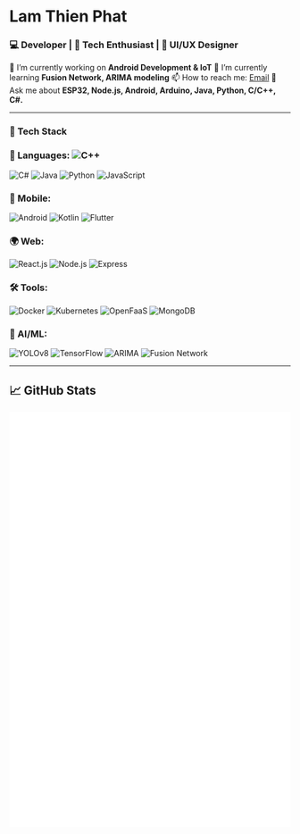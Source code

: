 <!--
**NeikoYekindar/NeikoYekindar** is a ✨ _special_ ✨ repository because its `README.md` (this file) appears on your GitHub profile.

Here are some ideas to get you started:

- 🔭 I’m currently working on ...
- 🌱 I’m currently learning ...
- 👯 I’m looking to collaborate on ...
- 🤔 I’m looking for help with ...
- 💬 Ask me about ...
- 📫 How to reach me: ...
- 😄 Pronouns: ...
- ⚡ Fun fact: ...
-->
# Lam Thien Phat
### 💻 Developer | 🚀 Tech Enthusiast | 🎨 UI/UX Designer

🔭 I’m currently working on **Android Development & IoT**
🌱 I’m currently learning **Fusion Network, ARIMA modeling**
📫 How to reach me: [Email](mailto:lamthienphat0810@gmail.com)
💬 Ask me about **ESP32, Node.js, Android, Arduino, Java, Python, C/C++, C#.**

---
### 🚀 Tech Stack
### 🔹 Languages: ![C++](https://img.shields.io/badge/C++-00599C?style=flat-square&logo=c%2B%2B&logoColor=white)
![C#](https://img.shields.io/badge/C%23-239120?style=flat-square&logo=c-sharp&logoColor=white)
![Java](https://img.shields.io/badge/Java-007396?style=flat-square&logo=java&logoColor=white)
![Python](https://img.shields.io/badge/Python-3776AB?style=flat-square&logo=python&logoColor=white)
![JavaScript](https://img.shields.io/badge/JavaScript-F7DF1E?style=flat-square&logo=javascript&logoColor=black)

### 📱 Mobile:
![Android](https://img.shields.io/badge/Android-3DDC84?style=flat-square&logo=android&logoColor=white)
![Kotlin](https://img.shields.io/badge/Kotlin-0095D5?style=flat-square&logo=kotlin&logoColor=white)
![Flutter](https://img.shields.io/badge/Flutter-02569B?style=flat-square&logo=flutter&logoColor=white)

### 🌍 Web:
![React.js](https://img.shields.io/badge/React-61DAFB?style=flat-square&logo=react&logoColor=black)
![Node.js](https://img.shields.io/badge/Node.js-339933?style=flat-square&logo=node-dot-js&logoColor=white)
![Express](https://img.shields.io/badge/Express-000000?style=flat-square&logo=express&logoColor=white)

### 🛠 Tools:
![Docker](https://img.shields.io/badge/Docker-2496ED?style=flat-square&logo=docker&logoColor=white)
![Kubernetes](https://img.shields.io/badge/Kubernetes-326CE5?style=flat-square&logo=kubernetes&logoColor=white)
![OpenFaaS](https://img.shields.io/badge/OpenFaaS-2461E4?style=flat-square&logo=openfaas&logoColor=white)
![MongoDB](https://img.shields.io/badge/MongoDB-47A248?style=flat-square&logo=mongodb&logoColor=white)

### 🤖 AI/ML:
![YOLOv8](https://img.shields.io/badge/YOLOv8-252525?style=flat-square&logo=darkreader&logoColor=white)
![TensorFlow](https://img.shields.io/badge/TensorFlow-FF6F00?style=flat-square&logo=tensorflow&logoColor=white)
![ARIMA](https://img.shields.io/badge/ARIMA-8A2BE2?style=flat-square)
![Fusion Network](https://img.shields.io/badge/Fusion%20Network-FF4081?style=flat-square&logo=ethereum&logoColor=white)
<!--
- 💻 Languages: `C++`, `C#`, `Java`, `Python`, `JavaScript`
- 📱 Mobile: `Android (Java/Kotlin)`, `Flutter`
- 🌍 Web: `React.js`, `Node.js`, `Express`
- 🛠 Tools: `Docker`, `Kubernetes`, `OpenFaaS`, `MongoDB`
- 🔬 AI/ML: `YOLOv8`, `TensorFlow`, `ARIMA`, `Fusion Network`
-->

---
## 📈 GitHub Stats
<!--![Your GitHub Stats](https://github-readme-stats.vercel.app/api?username=NeikoYekindar&show_icons=true&theme=dark)
![Top Langs](https://github-readme-stats.vercel.app/api/top-langs/?username=NeikoYekindar&layout=compact&theme=dark)-->
![GitHub Metrics](https://github.com/NeikoYekindar/NeikoYekindar/blob/main/github-metrics.svg?cache_seconds=0)



